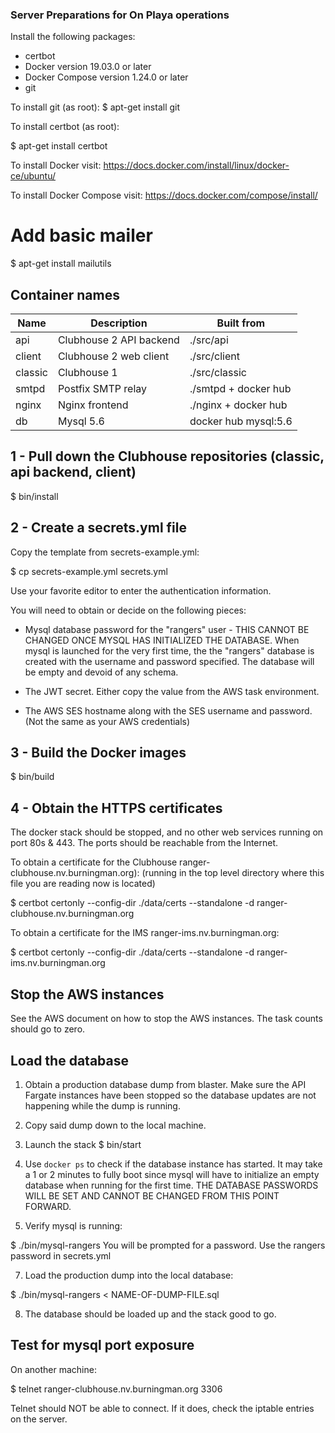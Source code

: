 ### Server Preparations for On Playa operations

Install the following packages:
* certbot
* Docker version 19.03.0 or later
* Docker Compose version 1.24.0 or later
* git

To install git (as root):
$ apt-get install git

To install certbot (as root):

$ apt-get install certbot

To install Docker visit:
https://docs.docker.com/install/linux/docker-ce/ubuntu/

To install Docker Compose visit:
https://docs.docker.com/compose/install/

# Add basic mailer

$ apt-get install mailutils

## Container names

| Name    | Description                        | Built from           |
|---------|------------------------------------|----------------------|
| api     | Clubhouse 2 API backend            | ./src/api            |
| client  | Clubhouse 2  web client            | ./src/client         |
| classic | Clubhouse 1                        | ./src/classic        |
| smtpd   | Postfix SMTP relay                 | ./smtpd + docker hub |
| nginx   | Nginx frontend                     | ./nginx + docker hub |
| db      | Mysql 5.6                          | docker hub mysql:5.6 |

## 1 - Pull down the Clubhouse repositories (classic, api backend, client)
$ bin/install

## 2 - Create a secrets.yml file

Copy the template from secrets-example.yml:

$ cp secrets-example.yml secrets.yml

Use your favorite editor to enter the authentication information.

You will need to obtain or decide on the following pieces:

* Mysql database password for the "rangers" user - THIS CANNOT BE CHANGED ONCE MYSQL HAS INITIALIZED THE DATABASE.
When mysql is launched for the very first time, the the "rangers" database is created with the username and password specified. The database will be empty and devoid of any schema.

* The JWT secret. Either copy the value from the AWS task environment.

* The AWS SES hostname along with the SES username and password. (Not the same as your AWS credentials)


## 3 - Build the Docker images
$ bin/build

## 4 - Obtain the HTTPS certificates

The docker stack should be stopped, and no other web services running on port 80s & 443. The ports should be reachable from the Internet.

To obtain a certificate for the Clubhouse ranger-clubhouse.nv.burningman.org):
(running in the top level directory where this file you are reading now is located)

$ certbot certonly --config-dir ./data/certs --standalone -d ranger-clubhouse.nv.burningman.org

To obtain a certificate for the IMS ranger-ims.nv.burningman.org:

$ certbot certonly --config-dir ./data/certs --standalone -d ranger-ims.nv.burningman.org

## Stop the AWS instances

See the AWS document on how to stop the AWS instances. The task counts should go to zero.


## Load the database

1. Obtain a production database dump from blaster. Make sure the API Fargate instances have been stopped so the database updates are not happening while the dump is running.

2. Copy said dump down to the local machine.

3. Launch the stack
$ bin/start

4. Use ```docker ps``` to check if the database instance has started. It may take a 1 or 2 minutes to fully boot since mysql will have to initialize an empty database when running for the first time. THE DATABASE PASSWORDS WILL BE SET AND CANNOT BE CHANGED FROM THIS POINT FORWARD.

5. Verify mysql  is running:

$ ./bin/mysql-rangers
You will be prompted for a password. Use the rangers password in secrets.yml

7. Load the production dump into the local database:

$ ./bin/mysql-rangers < NAME-OF-DUMP-FILE.sql

8. The database should be loaded up and the stack good to go.

## Test for mysql port exposure

On another machine:

$ telnet ranger-clubhouse.nv.burningman.org 3306

Telnet should NOT be able to connect. If it does, check the iptable entries on the server.
